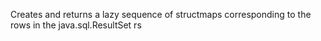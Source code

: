   Creates and returns a lazy sequence of structmaps corresponding to
  the rows in the java.sql.ResultSet rs